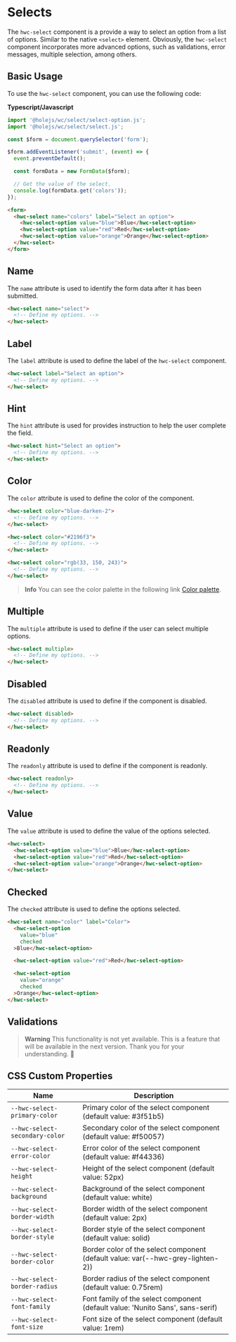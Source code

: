# Selects

The `hwc-select` component is a provide a way to select an option from a list of options. Similar to the native `<select>` element. Obviously, the `hwc-select` component incorporates more advanced options, such as validations, error messages, multiple selection, among others.

## Basic Usage

To use the `hwc-select` component, you can use the following code:

**Typescript/Javascript**

```ts
import '@holejs/wc/select/select-option.js';
import '@holejs/wc/select/select.js';

const $form = document.querySelector('form');

$form.addEventListener('submit', (event) => {
  event.preventDefault();

  const formData = new FormData($form);

  // Get the value of the select.
  console.log(formData.get('colors'));
});
```

```html
<form>
  <hwc-select name="colors" label="Select an option">
    <hwc-select-option value="blue">Blue</hwc-select-option>
    <hwc-select-option value="red">Red</hwc-select-option>
    <hwc-select-option value="orange">Orange</hwc-select-option>
  </hwc-select>
</form>
```

## Name

The `name` attribute is used to identify the form data after it has been submitted.

```html
<hwc-select name="select">
  <!-- Define my options. -->
</hwc-select>
```

## Label

The `label` attribute is used to define the label of the `hwc-select` component.

```html
<hwc-select label="Select an option">
  <!-- Define my options. -->
</hwc-select>
```

## Hint

The `hint` attribute is used for provides instruction to help the user complete the field.

```html
<hwc-select hint="Select an option">
  <!-- Define my options. -->
</hwc-select>
```

## Color

The `color` attribute is used to define the color of the component.

```html
<hwc-select color="blue-darken-2">
  <!-- Define my options. -->
</hwc-select>

<hwc-select color="#2196f3">
  <!-- Define my options. -->
</hwc-select>

<hwc-select color="rgb(33, 150, 243)">
  <!-- Define my options. -->
</hwc-select>
```

> **Info**
> You can see the color palette in the following link [Color palette](/src/assets/colors.css).

## Multiple

The `multiple` attribute is used to define if the user can select multiple options.

```html
<hwc-select multiple>
  <!-- Define my options. -->
</hwc-select>
```

## Disabled

The `disabled` attribute is used to define if the component is disabled.

```html
<hwc-select disabled>
  <!-- Define my options. -->
</hwc-select>
```

## Readonly

The `readonly` attribute is used to define if the component is readonly.

```html
<hwc-select readonly>
  <!-- Define my options. -->
</hwc-select>
```

## Value

The `value` attribute is used to define the value of the options selected.

```html
<hwc-select>
  <hwc-select-option value="blue">Blue</hwc-select-option>
  <hwc-select-option value="red">Red</hwc-select-option>
  <hwc-select-option value="orange">Orange</hwc-select-option>
</hwc-select>
```

## Checked

The `checked` attribute is used to define the options selected.

```html
<hwc-select name="color" label="Color">
  <hwc-select-option
    value="blue"
    checked
  >Blue</hwc-select-option>

  <hwc-select-option value="red">Red</hwc-select-option>

  <hwc-select-option
    value="orange"
    checked
  >Orange</hwc-select-option>
</hwc-select>
```

## Validations

> **Warning**
> This functionality is not yet available. This is a feature that will be available in the next version. Thank you for your understanding. 🙏

## CSS Custom Properties

| Name                          | Description                                             |
| ----------------------------- | ------------------------------------------------------- |
| `--hwc-select-primary-color`    | Primary color of the select component (default value: #3f51b5) |
| `--hwc-select-secondary-color`  | Secondary color of the select component (default value: #f50057) |
| `--hwc-select-error-color`      | Error color of the select component (default value: #f44336) |
| `--hwc-select-height`           | Height of the select component (default value: 52px)    |
| `--hwc-select-background`       | Background of the select component (default value: white) |
| `--hwc-select-border-width`     | Border width of the select component (default value: 2px) |
| `--hwc-select-border-style`     | Border style of the select component (default value: solid) |
| `--hwc-select-border-color`     | Border color of the select component (default value: var(--hwc-grey-lighten-2)) |
| `--hwc-select-border-radius`    | Border radius of the select component (default value: 0.75rem) |
| `--hwc-select-font-family`      | Font family of the select component (default value: 'Nunito Sans', sans-serif) |
| `--hwc-select-font-size`        | Font size of the select component (default value: 1rem) |
